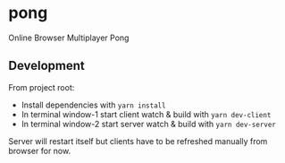 # pong
Online Browser Multiplayer Pong 

## Development
From project root:

* Install dependencies with `yarn install`
* In terminal window-1 start client watch & build with `yarn dev-client`
* In terminal window-2 start server watch & build with `yarn dev-server`

Server will restart itself but clients have to be refreshed manually from browser for now.